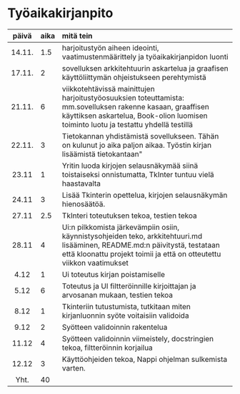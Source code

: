 # Työaikakirjanpito

| päivä | aika | mitä tein  |
| :----:|:-----| :-----|
| 14.11.| 1.5  | harjoitustyön aiheen ideointi, vaatimustenmäärittely ja työaikakirjanpidon luonti|
| 17.11.| 2  | sovelluksen arkkitehtuurin askartelua ja graafisen käyttöliittymän ohjeistukseen perehtymistä|
| 21.11.| 6  | viikkotehtävissä mainittujen harjoitustyöosuuksien toteuttamista: mm.sovelluksen rakenne kasaan, graaffisen käyttiksen askartelua, Book-olion luomisen toiminto luotu ja testattu yhdellä testillä|
| 22.11.| 3  | Tietokannan yhdistämistä sovellukseen. Tähän on kulunut jo aika paljon aikaa. Työstin kirjan lisäämistä tietokantaan"|
| 23.11 | 1  | Yritin luoda kirjojen selausnäkymää siinä toistaiseksi onnistumatta, TkInter tuntuu vielä haastavalta|
| 24.11 | 3  | Lisää Tkinterin opettelua, kirjojen selausnäkymän hienosäätöä.
| 27.11 | 2.5  | TkInteri toteutuksen tekoa, testien tekoa 
| 28.11 | 4  | Ui:n pilkkomista järkevämpiin osiin, käynnistysohjeiden teko, arkkitehtuuri.md lisääminen, README.md:n päivitystä, testataan että kloonattu projekt toimii ja että on otteutettu viikkon vaatimukset
| 4.12  | 1  | Ui toteutus kirjan poistamiselle
| 5.12  | 6  | Toteutus ja UI filtteröinnille kirjoittajan ja arvosanan mukaan, testien tekoa
| 8.12  | 1  | Tkinteriin tutustumista, tutkitaan miten kirjanluonnin syöte voitaisiin validoida
| 9.12  | 2  | Syötteen validoinnin rakentelua
| 11.12 | 4  | Syötteen validoinnin viimeistely, docstringien tekoa, filtteröinnin korjailua
| 12.12 | 3  | Käyttöohjeiden tekoa, Nappi ohjelman sulkemista varten.
| Yht.  |  40  |
